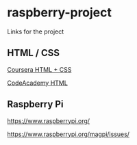 # raspberry-project
Links for the project

## HTML / CSS

[Coursera HTML + CSS](https://www.coursera.org/learn/html-css-javascript-for-web-developers)

[CodeAcademy HTML](https://www.codecademy.com/learn/learn-html)

## Raspberry Pi

https://www.raspberrypi.org/

https://www.raspberrypi.org/magpi/issues/
